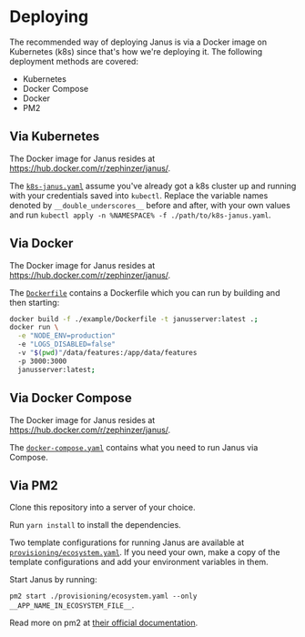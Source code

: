 # Deploying
The recommended way of deploying Janus is via a Docker image on Kubernetes (k8s) since that's how we're deploying it. The following deployment methods are covered:

- Kubernetes
- Docker Compose
- Docker
- PM2


## Via Kubernetes
The Docker image for Janus resides at https://hub.docker.com/r/zephinzer/janus/.

The [`k8s-janus.yaml`](example/k8s-janus.yaml) assume you've already got a k8s cluster up and running with your credentials saved into `kubectl`. Replace the variable names denoted by `__double_underscores__` before and after, with your own values and run `kubectl apply -n %NAMESPACE% -f ./path/to/k8s-janus.yaml`.

## Via Docker
The Docker image for Janus resides at https://hub.docker.com/r/zephinzer/janus/.

The [`Dockerfile`](example/Dockerfile) contains a Dockerfile which you can run by building and then starting:

```bash
docker build -f ./example/Dockerfile -t janusserver:latest .;
docker run \
  -e "NODE_ENV=production"
  -e "LOGS_DISABLED=false"
  -v "$(pwd)"/data/features:/app/data/features
  -p 3000:3000
  janusserver:latest;
```

## Via Docker Compose
The Docker image for Janus resides at https://hub.docker.com/r/zephinzer/janus/.

The [`docker-compose.yaml`](example/docker-compose.yml) contains what you need to run Janus via Compose.

## Via PM2
Clone this repository into a server of your choice.

Run `yarn install` to install the dependencies.

Two template configurations for running Janus are available at [`provisioning/ecosystem.yaml`](../provisioning/ecosystem.yaml). If you need your own, make a copy of the template configurations and add your environment variables in them.

Start Janus by running:

`pm2 start ./provisioning/ecosystem.yaml --only __APP_NAME_IN_ECOSYSTEM_FILE__`.

Read more on pm2 at [their official documentation](http://pm2.keymetrics.io/docs/usage/pm2-doc-single-page/).
